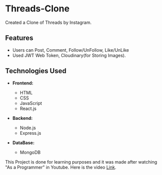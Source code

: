 # Threads-Clone

Created a Clone of Threads by Instagram.

## Features

- Users can Post, Comment, Follow/UnFollow, Like/UnLike
- Used JWT Web Token, Cloudinary(for Storing Images).

## Technologies Used

- **Frontend:**
  - HTML
  - CSS
  - JavaScript
  - React.js

- **Backend:**
  - Node.js
  - Express.js

- **DataBase:**
  - MongoDB

This Project is done for learning purposes and it was made after watching "As a Programmer" in Youtube. Here is the video [Link](https://www.youtube.com/watch?v=tvKhOAlAjTY).
